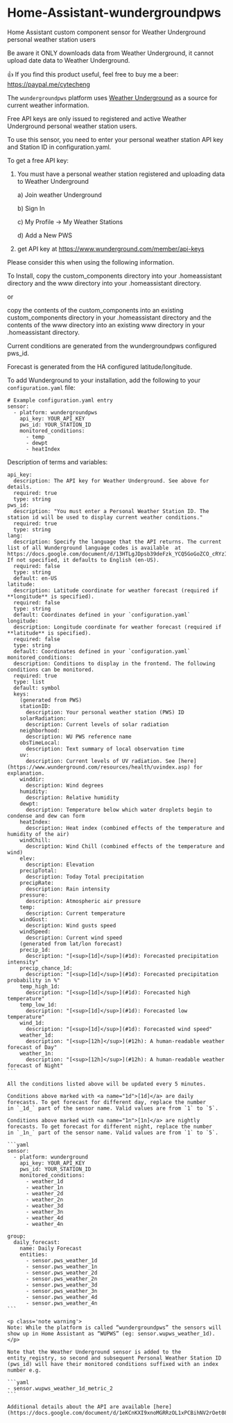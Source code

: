 # Home-Assistant-wundergroundpws
Home Assistant custom component sensor for Weather Underground personal weather station users

Be aware it ONLY downloads data from Weather Underground, it cannot upload date data to Weather Underground.

:+1: If you find this product useful, feel free to buy me a beer: https://paypal.me/cytecheng

The `wundergroundpws` platform uses [Weather Underground](http://www.wunderground.com) as a source for current weather information.

<p class='note warning'>
Free API keys are only issued to registered and active Weather Underground personal weather station users.

To use this sensor, you need to enter your personal weather station API key and Station ID in configuration.yaml.

To get a free API key:
1) You must have a personal weather station registered and uploading data to Weather Underground
    
    a) Join weather Underground
    
    b) Sign In
    
    c) My Profile -> My Weather Stations
    
    d) Add a New PWS
2) get API key at  https://www.wunderground.com/member/api-keys

Please consider this when using the following information.

To Install, copy the custom_components directory into your .homeassistant directory
and the www directory into your .homeassistant directory.

or

copy the contents of the custom_components into an existing custom_components directory in your .homeassistant directory
and the contents of the www directory into an existing www directory in your .homeassistant directory.

Current conditions are generated from the wundergroundpws configured pws_id.

Forecast is generated from the HA configured latitude/longitude.
</p>


To add Wunderground to your installation, add the following to your `configuration.yaml` file:

```
# Example configuration.yaml entry
sensor:
  - platform: wundergroundpws
    api_key: YOUR_API_KEY
    pws_id: YOUR_STATION_ID
    monitored_conditions:
      - temp
      - dewpt
      - heatIndex
```

Description of terms and variables:

    api_key:
      description: The API key for Weather Underground. See above for details.
      required: true
      type: string
    pws_id:
      description: "You must enter a Personal Weather Station ID. The station id will be used to display current weather conditions."
      required: true
      type: string
    lang:
      description: Specify the language that the API returns. The current list of all Wunderground language codes is available  at https://docs.google.com/document/d/13HTLgJDpsb39deFzk_YCQ5GoGoZCO_cRYzIxbwvgJLI/edit#). If not specified, it defaults to English (en-US).
      required: false
      type: string
      default: en-US
    latitude:
      description: Latitude coordinate for weather forecast (required if **longitude** is specified).
      required: false
      type: string
      default: Coordinates defined in your `configuration.yaml`
    longitude:
      description: Longitude coordinate for weather forecast (required if **latitude** is specified).
      required: false
      type: string
      default: Coordinates defined in your `configuration.yaml`
    monitored_conditions:
      description: Conditions to display in the frontend. The following conditions can be monitored.
      required: true
      type: list
      default: symbol
      keys:
        (generated from PWS)
        stationID:
          description: Your personal weather station (PWS) ID
        solarRadiation:
          description: Current levels of solar radiation
        neighborhood:
          description: WU PWS reference name
        obsTimeLocal:
          description: Text summary of local observation time
        uv:
          description: Current levels of UV radiation. See [here](https://www.wunderground.com/resources/health/uvindex.asp) for explanation.
        winddir:
          description: Wind degrees
        humidity:
          description: Relative humidity                  
        dewpt:
          description: Temperature below which water droplets begin to condense and dew can form
        heatIndex:
          description: Heat index (combined effects of the temperature and humidity of the air)
        windChill:
          description: Wind Chill (combined effects of the temperature and wind)      
        elev:
          description: Elevation
        precipTotal:
          description: Today Total precipitation
        precipRate:
          description: Rain intensity
        pressure:
          description: Atmospheric air pressure
        temp:
          description: Current temperature
        windGust:
          description: Wind gusts speed
        windSpeed:
          description: Current wind speed
        (generated from lat/lon forecast)        
        precip_1d:
          description: "[<sup>[1d]</sup>](#1d): Forecasted precipitation intensity"
        precip_chance_1d:
          description: "[<sup>[1d]</sup>](#1d): Forecasted precipitation probability in %"      
        temp_high_1d:
          description: "[<sup>[1d]</sup>](#1d): Forecasted high temperature"
        temp_low_1d:
          description: "[<sup>[1d]</sup>](#1d): Forecasted low temperature"
        wind_1d:
          description: "[<sup>[1d]</sup>](#1d): Forecasted wind speed"
        weather_1d:
          description: "[<sup>[12h]</sup>](#12h): A human-readable weather forecast of Day"
        weather_1n:
          description: "[<sup>[12h]</sup>](#12h): A human-readable weather forecast of Night"      
    ```

    All the conditions listed above will be updated every 5 minutes.

    Conditions above marked with <a name="1d">[1d]</a> are daily forecasts. To get forecast for different day, replace the number
    in `_1d_` part of the sensor name. Valid values are from `1` to `5`.

    Conditions above marked with <a name="1n">[1n]</a> are nightly forecasts. To get forecast for different night, replace the number
    in `_1n_` part of the sensor name. Valid values are from `1` to `5`.

    ```yaml
    sensor:
      - platform: wunderground
        api_key: YOUR_API_KEY
        pws_id: YOUR_STATION_ID
        monitored_conditions:
          - weather_1d
          - weather_1n
          - weather_2d
          - weather_2n
          - weather_3d
          - weather_3n
          - weather_4d
          - weather_4n

    group:
      daily_forecast:
        name: Daily Forecast
        entities:
          - sensor.pws_weather_1d
          - sensor.pws_weather_1n
          - sensor.pws_weather_2d
          - sensor.pws_weather_2n
          - sensor.pws_weather_3d
          - sensor.pws_weather_3n
          - sensor.pws_weather_4d
          - sensor.pws_weather_4n
    ```

    <p class='note warning'>
    Note: While the platform is called “wundergroundpws” the sensors will show up in Home Assistant as “WUPWS” (eg: sensor.wupws_weather_1d).
    </p>

    Note that the Weather Underground sensor is added to the entity_registry, so second and subsequent Personal Weather Station ID (pws_id) will have their monitored conditions suffixed with an index number e.g.

    ```yaml
    - sensor.wupws_weather_1d_metric_2
    ```

    Additional details about the API are available [here](https://docs.google.com/document/d/1eKCnKXI9xnoMGRRzOL1xPCBihNV2rOet08qpE_gArAY/edit).
